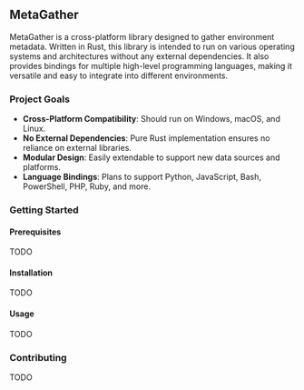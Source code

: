 ## MetaGather

MetaGather is a cross-platform library designed to gather environment metadata. Written in Rust, this library is intended to run on various operating systems and architectures without any external dependencies. It also provides bindings for multiple high-level programming languages, making it versatile and easy to integrate into different environments.

### Project Goals

- **Cross-Platform Compatibility**: Should run on Windows, macOS, and Linux.
- **No External Dependencies**: Pure Rust implementation ensures no reliance on external libraries.
- **Modular Design**: Easily extendable to support new data sources and platforms.
- **Language Bindings**: Plans to support Python, JavaScript, Bash, PowerShell, PHP, Ruby, and more.

### Getting Started

#### Prerequisites
TODO

#### Installation
TODO

#### Usage
TODO

### Contributing
TODO

